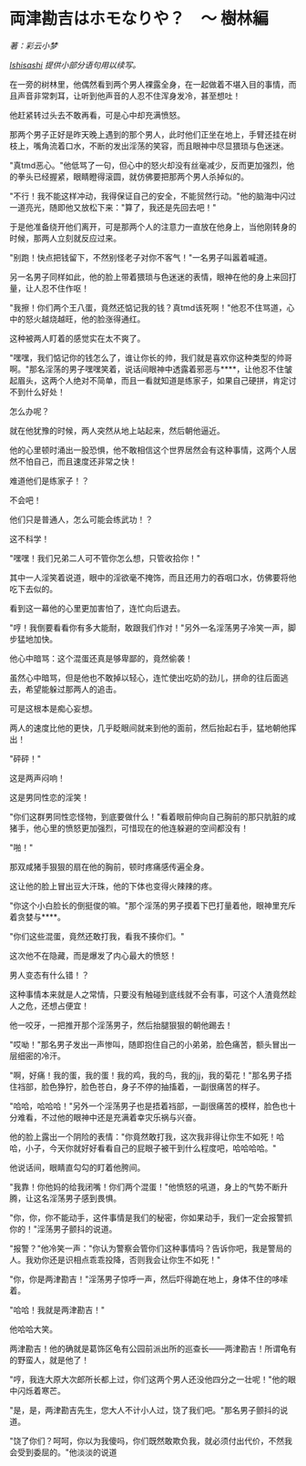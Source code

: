 # 両津勘吉はホモなりや？　〜 樹林編
_著：彩云小梦_

_[Ishisashi](https://github.com/mrhso) 提供小部分语句用以续写。_

在一旁的树林里，他偶然看到两个男人裸露全身，在一起做着不堪入目的事情，而且声音非常刺耳，让听到他声音的人忍不住浑身发冷，甚至想吐！

他赶紧转过头去不敢再看，可是心中却充满愤怒。

那两个男子正好是昨天晚上遇到的那个男人，此时他们正坐在地上，手臂还挂在树枝上，嘴角流着口水，不断的发出淫荡的笑容，而且眼神中尽显猥琐与色迷迷。

"真tmd恶心。"他低骂了一句，但心中的怒火却没有丝毫减少，反而更加强烈，他的拳头已经握紧，眼睛瞪得滚圆，就仿佛要把那两个男人杀掉似的。

"不行！我不能这样冲动，我得保证自己的安全，不能贸然行动。"他的脑海中闪过一道亮光，随即他又放松下来："算了，我还是先回去吧！"

于是他准备绕开他们离开，可是那两个人的注意力一直放在他身上，当他刚转身的时候，那两人立刻就反应过来。

"别跑！快点把钱留下，不然别怪老子对你不客气！"一名男子叫嚣着喊道。

另一名男子同样如此，他的脸上带着猥琐与色迷迷的表情，眼神在他的身上来回打量，让人忍不住作呕！

"我擦！你们两个王八蛋，竟然还惦记我的钱？真tmd该死啊！"他忍不住骂道，心中的怒火越烧越旺，他的脸涨得通红。

这种被两人盯着的感觉实在太不爽了。

"嘿嘿，我们惦记你的钱怎么了，谁让你长的帅，我们就是喜欢你这种类型的帅哥啊。"那名淫荡的男子嘿嘿笑着，说话间眼神中透露着邪恶与\*\*\*\*，让他忍不住皱起眉头，这两个人绝对不简单，而且一看就知道是练家子，如果自己硬拼，肯定讨不到什么好处！

怎么办呢？

就在他犹豫的时候，两人突然从地上站起来，然后朝他逼近。

他的心里顿时涌出一股恐惧，他不敢相信这个世界居然会有这种事情，这两个人居然不怕自己，而且速度还非常之快！

难道他们是练家子！？

不会吧！

他们只是普通人，怎么可能会练武功！？

这不科学！

"嘿嘿！我们兄弟二人可不管你怎么想，只管收拾你！"

其中一人淫笑着说道，眼中的淫欲毫不掩饰，而且还用力的吞咽口水，仿佛要将他吃下去似的。

看到这一幕他的心里更加害怕了，连忙向后退去。

"哼！我倒要看看你有多大能耐，敢跟我们作对！"另外一名淫荡男子冷笑一声，脚步猛地加快。

他心中暗骂：这个混蛋还真是够卑鄙的，竟然偷袭！

虽然心中暗骂，但是他也不敢掉以轻心，连忙使出吃奶的劲儿，拼命的往后面逃去，希望能躲过那两人的追击。

可是这根本是痴心妄想。

两人的速度比他的更快，几乎眨眼间就来到他的面前，然后抬起右手，猛地朝他挥出！

"砰砰！"

这是两声闷响！

这是男同性恋的淫笑！

"你们这群男同性恋怪物，到底要做什么！"看着眼前伸向自己胸前的那只肮脏的咸猪手，他心里的愤怒更加强烈，可惜现在的他连躲避的空间都没有！

"啪！"

那双咸猪手狠狠的扇在他的胸前，顿时疼痛感传遍全身。

这让他的脸上冒出豆大汗珠，他的下体也变得火辣辣的疼。

"你这个小白脸长的倒挺俊的嘛。"那个淫荡的男子摸着下巴打量着他，眼神里充斥着贪婪与\*\*\*\*。

"你们这些混蛋，竟然还敢打我，看我不揍你们。"

这次他不在隐藏，而是爆发了内心最大的愤怒！

男人变态有什么错！？

这种事情本来就是人之常情，只要没有触碰到底线就不会有事，可这个人渣竟然趁人之危，还想占便宜！

他一咬牙，一把推开那个淫荡男子，然后抬腿狠狠的朝他踢去！

"哎呦！"那名男子发出一声惨叫，随即抱住自己的小弟弟，脸色痛苦，额头冒出一层细密的冷汗。

"啊，好痛！我的蛋，我的蛋！我的鸡，我的鸟，我的jj，我的菊花！"那名男子捂住裆部，脸色狰狞，脸色苍白，身子不停的抽搐着，一副很痛苦的样子。

"哈哈，哈哈哈！"另外一个淫荡男子也是捂着裆部，一副很痛苦的模样，脸色也十分难看，不过他的眼神中还是充满着幸灾乐祸与兴奋。

他的脸上露出一个阴险的表情："你竟然敢打我，这次我非得让你生不如死！哈哈，小子，今天你就好好看看自己的屁眼子被干到什么程度吧，哈哈哈哈。"

他说话间，眼睛直勾勾的盯着他胯间。

"我靠！你他妈的给我闭嘴！你们两个混蛋！"他愤怒的吼道，身上的气势不断升腾，让这名淫荡男子感到畏惧。

"你，你，你不能动手，这件事情是我们的秘密，你如果动手，我们一定会报警抓你的！"淫荡男子颤抖的说道。

"报警？"他冷笑一声："你认为警察会管你们这种事情吗？告诉你吧，我是警局的人。我劝你还是识相点乖乖投降，否则我会让你生不如死！"

"你，你是两津勘吉！"淫荡男子惊呼一声，然后吓得跪在地上，身体不住的哆嗦着。

"哈哈！我就是两津勘吉！"

他哈哈大笑。

两津勘吉！他的确就是葛饰区龟有公园前派出所的巡查长——两津勘吉！所谓龟有的野蛮人，就是他了！

"哼，我连大原大次郎所长都上过，你们这两个男人还没他四分之一壮呢！"他的眼中闪烁着寒芒。

"是，是，两津勘吉先生，您大人不计小人过，饶了我们吧。"那名男子颤抖的说道。

"饶了你们？呵呵，你以为我傻吗，你们既然敢欺负我，就必须付出代价，不然我会受到委屈的。"他淡淡的说道
